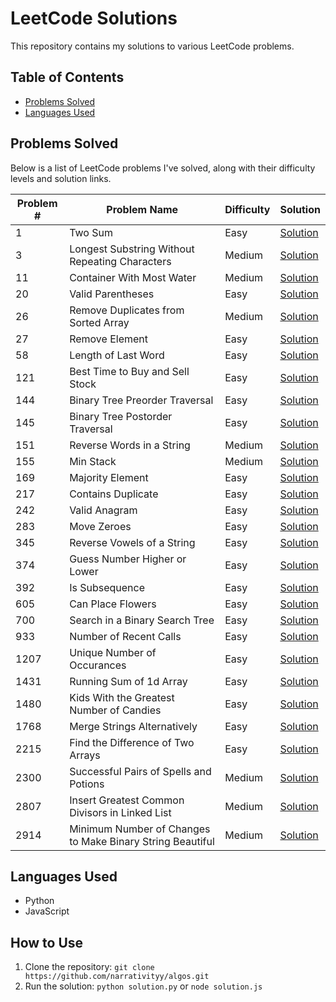 # LeetCode Solutions

This repository contains my solutions to various LeetCode problems.

## Table of Contents

* [Problems Solved](#problems-solved)
* [Languages Used](#languages-used)

## Problems Solved

Below is a list of LeetCode problems I've solved, along with their difficulty levels and solution links.

| Problem # | Problem Name | Difficulty | Solution |
| --- | --- | --- | --- |
| 1 | Two Sum | Easy | [Solution](https://github.com/narrativityy/algos/blob/main/1TwoSum.py) |
| 3 | Longest Substring Without Repeating Characters | Medium | [Solution](https://github.com/narrativityy/algos/blob/main/3LongestSubstringWithoutRepeatingCharacters.js) |
| 11 | Container With Most Water | Medium | [Solution](https://github.com/narrativityy/algos/blob/main/11ContainerWithMostWater.js) |
| 20 | Valid Parentheses | Easy | [Solution](https://github.com/narrativityy/algos/blob/main/20ValidParentheses.py) |
| 26 | Remove Duplicates from Sorted Array | Medium | [Solution](https://github.com/narrativityy/algos/blob/main/26RemoveDuplicatesFromSortedArray) |
| 27 | Remove Element | Easy | [Solution](https://github.com/narrativityy/algos/blob/main/27RemoveElement.js) |
| 58 | Length of Last Word | Easy | [Solution](https://github.com/narrativityy/algos/blob/main/58LengthOfLastWord.py) |
| 121 | Best Time to Buy and Sell Stock | Easy | [Solution](https://github.com/narrativityy/algos/blob/main/121BestTimeToBuyAndSellStock.js) |
| 144 | Binary Tree Preorder Traversal | Easy | [Solution](https://github.com/narrativityy/algos/blob/main/144BinaryTreePreorderTraversal.py) |
| 145 | Binary Tree Postorder Traversal | Easy | [Solution](https://github.com/narrativityy/algos/blob/main/145BinaryTreePostorderTraversal.py) |
| 151 | Reverse Words in a String | Medium | [Solution](https://github.com/narrativityy/algos/blob/main/151ReverseWordsInAString.js) |
| 155 | Min Stack | Medium | [Solution](https://github.com/narrativityy/algos/blob/main/155MinStack.py) |
| 169 | Majority Element | Easy | [Solution](https://github.com/narrativityy/algos/blob/main/169MajorityElement.js) |
| 217 | Contains Duplicate | Easy | [Solution](https://github.com/narrativityy/algos/blob/main/217ContainsDuplicate.py) |
| 242 | Valid Anagram | Easy | [Solution](https://github.com/narrativityy/algos/blob/main/217ContainsDuplicate.py) |
| 283 | Move Zeroes | Easy | [Solution](https://github.com/narrativityy/algos/blob/main/242ValidAnagram.py) |
| 345 | Reverse Vowels of a String | Easy | [Solution](https://github.com/narrativityy/algos/blob/main/345ReverseVowelsOfAString.js) |
| 374 | Guess Number Higher or Lower | Easy | [Solution](https://github.com/narrativityy/algos/blob/main/374GuessNumberHigherOrLower.py) |
| 392 | Is Subsequence | Easy | [Solution](https://github.com/narrativityy/algos/blob/main/392IsSubsequence.js) |
| 605 | Can Place Flowers | Easy | [Solution](https://github.com/narrativityy/algos/blob/main/605CanPlaceFlowers.js) |
| 700 | Search in a Binary Search Tree | Easy | [Solution](https://github.com/narrativityy/algos/blob/main/700SearchInABinarySearchTree.py) |
| 933 | Number of Recent Calls | Easy | [Solution](https://github.com/narrativityy/algos/blob/main/933NumberOfRecentCalls.py) |
| 1207 | Unique Number of Occurances | Easy | [Solution](https://github.com/narrativityy/algos/blob/main/1207UniqueNumberOfOccurances.py) |
| 1431 | Running Sum of 1d Array | Easy | [Solution](https://github.com/narrativityy/algos/blob/main/1431KidsWithTheGreatestNumberOfCandies.py) |
| 1480 | Kids With the Greatest Number of Candies | Easy | [Solution](https://github.com/narrativityy/algos/blob/main/1480RunningSumOf1dArray.py) |
| 1768 | Merge Strings Alternatively | Easy | [Solution](https://github.com/narrativityy/algos/blob/main/1768MergeStringsAlternately.js) |
| 2215 | Find the Difference of Two Arrays | Easy | [Solution](https://github.com/narrativityy/algos/blob/main/2215FindTheDifferenceOfTwoArrays.py) |
| 2300 | Successful Pairs of Spells and Potions | Medium | [Solution](https://github.com/narrativityy/algos/blob/main/2300SuccessfulPairsOfSpellsAndPotions.py) |
| 2807 | Insert Greatest Common Divisors in Linked List | Medium | [Solution](https://github.com/narrativityy/algos/blob/main/2807InsertGreatestCommonDivisorsInLinkedList.py) |
| 2914 | Minimum Number of Changes to Make Binary String Beautiful | Medium | [Solution](https://github.com/narrativityy/algos/blob/main/2914MinimumNumberOfChangesToMakeBinaryStringBeautiful.py) |


## Languages Used

* Python
* JavaScript

## How to Use

1. Clone the repository: `git clone https://github.com/narrativityy/algos.git`
2. Run the solution: `python solution.py` or `node solution.js`
